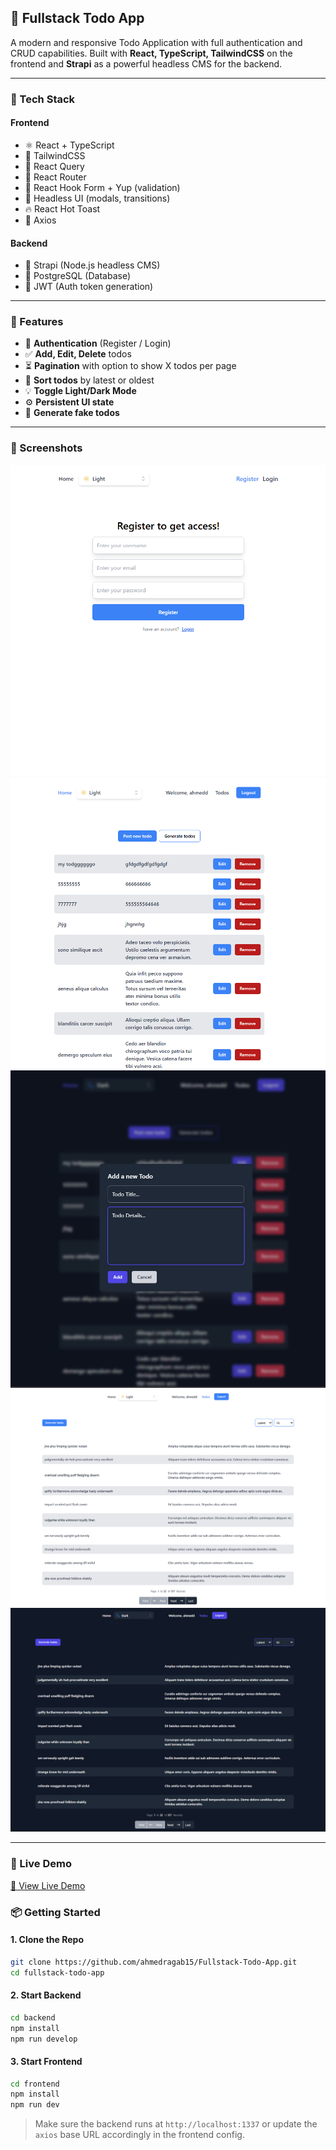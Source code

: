 ## 📝 Fullstack Todo App

A modern and responsive Todo Application with full authentication and CRUD capabilities. Built with **React, TypeScript, TailwindCSS** on the frontend and **Strapi** as a powerful headless CMS for the backend.

---

### 🔧 Tech Stack

#### Frontend

* ⚛️ React + TypeScript
* 🎨 TailwindCSS
* 🔄 React Query
* 🧭 React Router
* 📝 React Hook Form + Yup (validation)
* 🌙 Headless UI (modals, transitions)
* 🔥 React Hot Toast
* 📱 Axios

#### Backend

* 🚀 Strapi (Node.js headless CMS)
* 📝 PostgreSQL (Database)
* 🔐 JWT (Auth token generation)

---

### 🚀 Features

* 🔐 **Authentication** (Register / Login)
* ✅ **Add, Edit, Delete** todos
* ⏳ **Pagination** with option to show X todos per page
* 📅 **Sort todos** by latest or oldest
* 💡 **Toggle Light/Dark Mode**
* ⚙️ **Persistent UI state**
* 🧪 **Generate fake todos**

---

### 📸 Screenshots

   <img src="frontend/public/register.png" >
  <br /> 

   <img src="frontend/public/home.png" >
  <br /> 
 
   <img src="frontend/public/add-todo-modal.png" >
  <br /> 
 
   <img src="frontend/public/todo-pagination-light.png" >
  <br /> 

   <img src="frontend/public/todo-pagination.png" >
 
---

### 🚀 Live Demo

[🔗 View Live Demo](https://fullstack-todo-app-gamma.vercel.app)

### 📦 Getting Started

#### 1. Clone the Repo

```bash
git clone https://github.com/ahmedragab15/Fullstack-Todo-App.git
cd fullstack-todo-app
```

#### 2. Start Backend

```bash
cd backend
npm install
npm run develop
```

#### 3. Start Frontend

```bash
cd frontend
npm install
npm run dev
```

> Make sure the backend runs at `http://localhost:1337` or update the `axios` base URL accordingly in the frontend config.